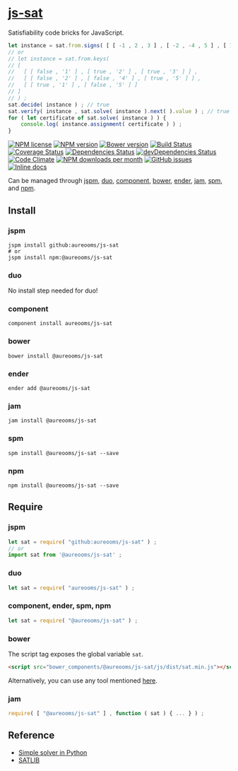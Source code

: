 [js-sat](http://aureooms.github.io/js-sat)
==

Satisfiability code bricks for JavaScript.

```js
let instance = sat.from.signs( [ [ -1 , 2 , 3 ] , [ -2 , -4 , 5 ] , [ 1 , -5 ] ] ) ;
// or
// let instance = sat.from.keys(
// [
//   [ [ false , '1' ] , [ true , '2' ] , [ true , '3' ] ] ,
//   [ [ false , '2' ] , [ false , '4' ] , [ true , '5' ] ] ,
//   [ [ true , '1' ] , [ false , '5' ] ]
// ]
// ) ;
sat.decide( instance ) ; // true
sat.verify( instance , sat.solve( instance ).next( ).value ) ; // true
for ( let certificate of sat.solve( instance ) ) {
    console.log( instance.assignment( certificate ) ) ;
}
```

[![NPM license](https://img.shields.io/npm/l/@aureooms/js-sat.svg?style=flat)](https://raw.githubusercontent.com/aureooms/js-sat/master/LICENSE)
[![NPM version](https://img.shields.io/npm/v/@aureooms/js-sat.svg?style=flat)](https://www.npmjs.org/package/@aureooms/js-sat)
[![Bower version](https://img.shields.io/bower/v/@aureooms/js-sat.svg?style=flat)](http://bower.io/search/?q=@aureooms/js-sat)
[![Build Status](https://img.shields.io/travis/aureooms/js-sat.svg?style=flat)](https://travis-ci.org/aureooms/js-sat)
[![Coverage Status](https://img.shields.io/coveralls/aureooms/js-sat.svg?style=flat)](https://coveralls.io/r/aureooms/js-sat)
[![Dependencies Status](https://img.shields.io/david/aureooms/js-sat.svg?style=flat)](https://david-dm.org/aureooms/js-sat#info=dependencies)
[![devDependencies Status](https://img.shields.io/david/dev/aureooms/js-sat.svg?style=flat)](https://david-dm.org/aureooms/js-sat#info=devDependencies)
[![Code Climate](https://img.shields.io/codeclimate/github/aureooms/js-sat.svg?style=flat)](https://codeclimate.com/github/aureooms/js-sat)
[![NPM downloads per month](https://img.shields.io/npm/dm/@aureooms/js-sat.svg?style=flat)](https://www.npmjs.org/package/@aureooms/js-sat)
[![GitHub issues](https://img.shields.io/github/issues/aureooms/js-sat.svg?style=flat)](https://github.com/aureooms/js-sat/issues)
[![Inline docs](http://inch-ci.org/github/aureooms/js-sat.svg?branch=master&style=shields)](http://inch-ci.org/github/aureooms/js-sat)

Can be managed through [jspm](https://github.com/jspm/jspm-cli),
[duo](https://github.com/duojs/duo),
[component](https://github.com/componentjs/component),
[bower](https://github.com/bower/bower),
[ender](https://github.com/ender-js/Ender),
[jam](https://github.com/caolan/jam),
[spm](https://github.com/spmjs/spm),
and [npm](https://github.com/npm/npm).

## Install

### jspm
```terminal
jspm install github:aureooms/js-sat
# or
jspm install npm:@aureooms/js-sat
```
### duo
No install step needed for duo!

### component
```terminal
component install aureooms/js-sat
```

### bower
```terminal
bower install @aureooms/js-sat
```

### ender
```terminal
ender add @aureooms/js-sat
```

### jam
```terminal
jam install @aureooms/js-sat
```

### spm
```terminal
spm install @aureooms/js-sat --save
```

### npm
```terminal
npm install @aureooms/js-sat --save
```

## Require
### jspm
```js
let sat = require( "github:aureooms/js-sat" ) ;
// or
import sat from '@aureooms/js-sat' ;
```
### duo
```js
let sat = require( "aureooms/js-sat" ) ;
```

### component, ender, spm, npm
```js
let sat = require( "@aureooms/js-sat" ) ;
```

### bower
The script tag exposes the global variable `sat`.
```html
<script src="bower_components/@aureooms/js-sat/js/dist/sat.min.js"></script>
```
Alternatively, you can use any tool mentioned [here](http://bower.io/docs/tools/).

### jam
```js
require( [ "@aureooms/js-sat" ] , function ( sat ) { ... } ) ;
```

## Reference

  - [Simple solver in Python](http://sahandsaba.com/understanding-sat-by-implementing-a-simple-sat-solver-in-python.html)
  - [SATLIB](http://www.cs.ubc.ca/~hoos/SATLIB/benchm.html)
